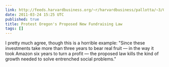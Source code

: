 ```yaml
---
link: http://feeds.harvardbusiness.org/~r/harvardbusiness/pallotta/~3/GVQqm65dric/protest-oregons-proposed-new-f.html
date: 2011-03-24 15:25 UTC
published: true
title: Protest Oregon's Proposed New Fundraising Law
tags: []
---
```


I pretty much agree, though this is a horrible example: "Since these investments take more than three years to bear real fruit — in the way it took Amazon six years to turn a profit — the proposed law kills the kind of growth needed to solve entrenched social problems."
